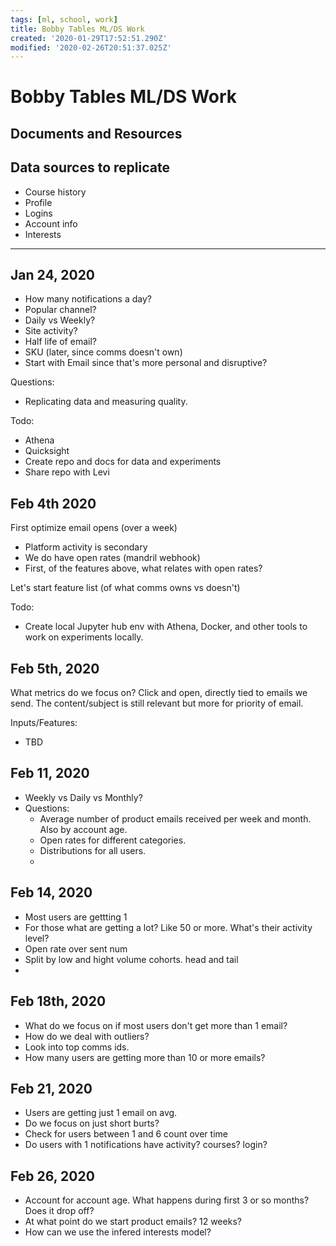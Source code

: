 ```yaml
---
tags: [ml, school, work]
title: Bobby Tables ML/DS Work
created: '2020-01-29T17:52:51.290Z'
modified: '2020-02-26T20:51:37.025Z'
---
```


# Bobby Tables ML/DS Work


## Documents and Resources

## Data sources to replicate
- Course history
- Profile
- Logins
- Account info
- Interests

---

## Jan 24, 2020
- How many notifications a day?
- Popular channel?
- Daily vs Weekly?
- Site activity? 
- Half life of email?
- SKU (later, since comms doesn't own)
- Start with Email since that's more personal and disruptive? 

Questions: 
- Replicating data and measuring quality. 

Todo: 
- Athena
- Quicksight
- Create repo and docs for data and experiments 
- Share repo with Levi 

## Feb 4th 2020

First optimize email opens (over a week)
- Platform activity is secondary
- We do have open rates (mandril webhook)
- First, of the features above, what relates with open rates?

Let's start feature list (of what comms owns vs doesn't)

Todo: 
- Create local Jupyter hub env with Athena, Docker, and other tools to work on experiments locally. 

## Feb 5th, 2020
What metrics do we focus on? Click and open, directly tied to emails we send. The content/subject is still relevant but more for priority of email. 

Inputs/Features:
-  TBD

## Feb 11, 2020
- Weekly vs Daily vs Monthly? 
- Questions: 
  - Average number of product emails received per week and month. Also by account age. 
  - Open rates for different categories. 
  - Distributions for all users. 
  - 

## Feb 14, 2020
- Most users are gettting 1
- For those what are getting a lot? Like 50 or more. What's their activity level?
- Open rate over sent num
- Split by low and hight volume cohorts. head and tail
- 


## Feb 18th, 2020
- What do we focus on if most users don't get more than 1 email? 
- How do we deal with outliers? 
- Look into top comms ids.
- How many users are getting more than 10 or more emails? 

## Feb 21, 2020
- Users are getting just 1 email on avg. 
- Do we focus on just short burts? 
- Check for users between 1 and 6 count over time
- Do users with 1 notifications have activity? courses? login? 


## Feb 26, 2020
- Account for account age. What happens during first 3 or so months? Does it drop off? 
- At what point do we start product emails? 12 weeks? 
- How can we use the infered interests model? 

